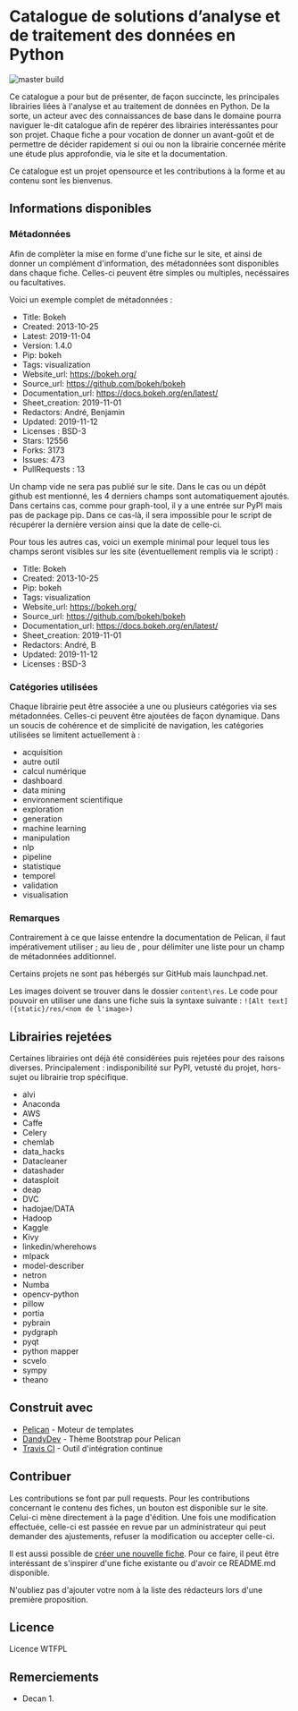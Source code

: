 # Catalogue de solutions d’analyse et de traitement des données en Python

![master build](https://github.com/ecos-umons/catalogue-python/workflows/CI/badge.svg)

Ce catalogue a pour but de présenter, de façon succincte, les principales librairies liées à l'analyse et au traitement de données en Python. De la sorte, un acteur avec des connaissances de base dans le domaine pourra naviguer le-dit catalogue afin de repérer des librairies interéssantes pour son projet. Chaque fiche a pour vocation de donner un avant-goût et de permettre de décider rapidement si oui ou non la librairie concernée mérite une étude plus approfondie, via le site et la documentation.

Ce catalogue est un projet opensource et les contributions à la forme et au contenu sont les bienvenus.

## Informations disponibles

### Métadonnées

Afin de complèter la mise en forme d'une fiche sur le site, et ainsi de donner un complément d'information, des métadonnées sont disponibles dans chaque fiche. Celles-ci peuvent être simples ou multiples, necéssaires ou facultatives.

Voici un exemple complet de métadonnées :

* Title: Bokeh <!-- Nom de la librairie -->
* Created: 2013-10-25 <!-- Première publication de la librairie -->
* Latest: 2019-11-04 <!-- Dernière mise à jour de la librairie -->
* Version: 1.4.0 <!-- Version a la date latest -->
* Pip: bokeh <!-- Adresse PyPI -->
* Tags: visualization <!-- Categories (1+) -->
* Website_url: https://bokeh.org/ <!-- Site web (présentation) -->
* Source_url: https://github.com/bokeh/bokeh <!-- Sources (code) -->
* Documentation_url: https://docs.bokeh.org/en/latest/ <!-- Documentation (api, fonctionnement) -->
* Sheet_creation: 2019-11-01 <!-- Première version de la fiche -->
* Redactors: André, Benjamin <!-- Rédacteurs de la fiche -->
* Updated: 2019-11-12 <!-- Date de dernière modification de la fiche -->
* Licenses : BSD-3 <!-- License(s) -->
* Stars: 12556
* Forks: 3173
* Issues: 473
* PullRequests : 13

Un champ vide ne sera pas publié sur le site. Dans le cas ou un dépôt github est mentionné, les 4 derniers champs sont automatiquement ajoutés. Dans certains cas, comme pour graph-tool, il y a une entrée sur PyPI mais pas de package pip. Dans ce cas-là, il sera impossible pour le script de récupérer la dernière version ainsi que la date de celle-ci.

Pour tous les autres cas, voici un exemple minimal pour lequel tous les champs seront visibles sur les site (éventuellement remplis via le script) :

* Title: Bokeh <!-- Nom de la librairie -->
* Created: 2013-10-25 <!-- Première publication de la librairie -->
* Pip: bokeh <!-- Adresse PyPI -->
* Tags: visualization <!-- Categories (1+) -->
* Website_url: https://bokeh.org/ <!-- Site web (présentation) -->
* Source_url: https://github.com/bokeh/bokeh <!-- Sources (code) -->
* Documentation_url: https://docs.bokeh.org/en/latest/ <!-- Documentation (api, fonctionnement) -->
* Sheet_creation: 2019-11-01 <!-- Première version de la fiche -->
* Redactors: André, B<!-- Rédacteurs de la fiche -->
* Updated: 2019-11-12 <!-- Date de dernière modification de la fiche -->
* Licenses : BSD-3 <!-- License(s) -->


### Catégories utilisées

Chaque librairie peut être associée a une ou plusieurs catégories via ses métadonnées. Celles-ci peuvent être ajoutées de façon dynamique. Dans un soucis de cohérence et de simplicité de navigation, les catégories utilisées se limitent actuellement à :

* acquisition
* autre outil
* calcul numérique
* dashboard
* data mining
* environnement scientifique
* exploration
* generation
* machine learning
* manipulation
* nlp
* pipeline
* statistique
* temporel
* validation
* visualisation

### Remarques

Contrairement à ce que laisse entendre la documentation de Pelican, il faut impérativement utiliser ; au lieu de , pour délimiter une liste pour un champ de métadonnées additionnel.

Certains projets ne sont pas hébergés sur GitHub mais launchpad.net.

Les images doivent se trouver dans le dossier `content\res`. Le code pour pouvoir en utiliser une dans une fiche suis la syntaxe suivante : `![Alt text]({static}/res/<nom de l'image>)`

## Librairies rejetées

Certaines librairies ont déjà été considérées puis rejetées pour des raisons diverses. Principalement : indisponibilité sur PyPI, vetusté du projet, hors-sujet ou librairie trop spécifique.

* alvi
* Anaconda
* AWS
* Caffe
* Celery
* chemlab
* data_hacks
* Datacleaner
* datashader
* datasploit
* deap
* DVC
* hadojae/DATA
* Hadoop
* Kaggle
* Kivy
* linkedin/wherehows
* mlpack
* model-describer
* netron
* Numba
* opencv-python
* pillow
* portia
* pybrain
* pydgraph
* pyqt
* python mapper
* scvelo
* sympy
* theano


## Construit avec

* [Pelican](https://github.com/getpelican/pelican) - Moteur de templates
* [DandyDev](https://github.com/DandyDev) - Thème Bootstrap pour Pelican
* [Travis CI](https://travis-ci.org/) - Outil d'intégration continue

## Contribuer

Les contributions se font par pull requests. Pour les contributions concernant le contenu des fiches, un bouton est disponible sur le site. Celui-ci mène directement à la page d'édition. Une fois une modification effectuée, celle-ci est passée en revue par un administrateur qui peut demander des ajustements, refuser la modification ou accepter celle-ci.

Il est aussi possible de [créer une nouvelle fiche](https://github.com/ecos-umons/catalogue-python/new/master/content/markdowns). Pour ce faire, il peut être interéssant de s'inspirer d'une fiche existante ou d'avoir ce README.md disponible.

N'oubliez pas d'ajouter votre nom à la liste des rédacteurs lors d'une première proposition.

## Licence

Licence WTFPL

## Remerciements

* Decan 1.
